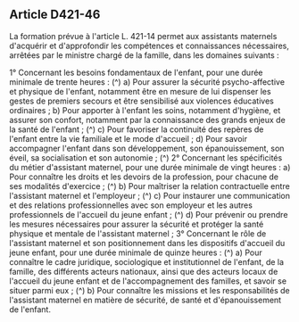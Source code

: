 ## Article D421-46


La formation prévue à l'article L. 421-14 permet aux assistants maternels d'acquérir et d'approfondir les
compétences et connaissances nécessaires, arrêtées par le ministre chargé de la famille, dans les domaines
suivants :

1° Concernant les besoins fondamentaux de l'enfant, pour une durée minimale de trente heures : (^)
a) Pour assurer la sécurité psycho-affective et physique de l'enfant, notamment être en mesure de lui
dispenser les gestes de premiers secours et être sensibilisé aux violences éducatives ordinaires ;
b) Pour apporter à l'enfant les soins, notamment d'hygiène, et assurer son confort, notamment par la
connaissance des grands enjeux de la santé de l'enfant ; (^)
c) Pour favoriser la continuité des repères de l'enfant entre la vie familiale et le mode d'accueil ;
d) Pour savoir accompagner l'enfant dans son développement, son épanouissement, son éveil, sa socialisation
et son autonomie ; (^)
2° Concernant les spécificités du métier d'assistant maternel, pour une durée minimale de vingt heures :
a) Pour connaître les droits et les devoirs de la profession, pour chacune de ses modalités d'exercice ; (^)
b) Pour maîtriser la relation contractuelle entre l'assistant maternel et l'employeur ; (^)
c) Pour instaurer une communication et des relations professionnelles avec son employeur et les autres
professionnels de l'accueil du jeune enfant ; (^)
d) Pour prévenir ou prendre les mesures nécessaires pour assurer la sécurité et protéger la santé physique et
mentale de l'assistant maternel ;
3° Concernant le rôle de l'assistant maternel et son positionnement dans les dispositifs d'accueil du jeune
enfant, pour une durée minimale de quinze heures : (^)
a) Pour connaître le cadre juridique, sociologique et institutionnel de l'enfant, de la famille, des différents
acteurs nationaux, ainsi que des acteurs locaux de l'accueil du jeune enfant et de l'accompagnement des
familles, et savoir se situer parmi eux ; (^)
b) Pour connaître les missions et les responsabilités de l'assistant maternel en matière de sécurité, de santé et
d'épanouissement de l'enfant.

